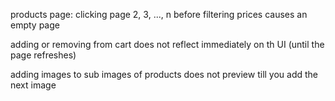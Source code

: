 products page: clicking page 2, 3, ..., n before filtering prices causes an empty page

adding or removing from cart does not reflect immediately on th UI (until the page refreshes)

adding images to sub images of products does not preview till you add the next image
